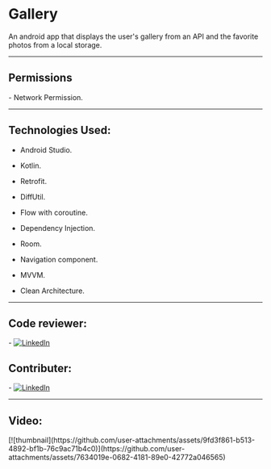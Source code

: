 # Gallery
An android app that displays the user's gallery from an API and the favorite photos from a local storage.
<hr>

<h2>Permissions</h2>
- Network Permission.
<hr>

<h2>Technologies Used:</h2>

- Android Studio.
- Kotlin.
- Retrofit.

- DiffUtil.

- Flow with coroutine.

- Dependency Injection.

- Room.

- Navigation component.

- MVVM.

- Clean Architecture.
<hr>

<h2>Code reviewer:</h2>
- <a href="https://www.linkedin.com/in/devmohamed/"><img alt="LinkedIn" src="https://img.shields.io/badge/LinkedIn-Mohamed%20Arafa-blue?style=flat-square&logo=linkedin"></a>
<br>
<h2>Contributer:</h2>
- <a href="https://www.linkedin.com/in/mai-samir-a8204420b"><img alt="LinkedIn" src="https://img.shields.io/badge/LinkedIn-Mai%20Samir-blue?style=flat-square&logo=linkedin"></a>
<hr>

<h2>Video:</h2>
[![thumbnail](https://github.com/user-attachments/assets/9fd3f861-b513-4892-bf1b-76c9ac71b4c0)](https://github.com/user-attachments/assets/7634019e-0682-4181-89e0-42772a046565)
